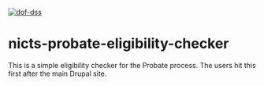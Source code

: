 [![dof-dss](https://circleci.com/gh/dof-dss/nicts-probate-eligibility-checker.svg?style=svg&circle-token=65bd91969b3a6cb1b6e37eb596224aa2ffddacf9)](https://app.circleci.com/pipelines/github/dof-dss/nicts-probate-eligibility-checker)

# nicts-probate-eligibility-checker

This is a simple eligibility checker for the Probate process. The users hit this first after the main Drupal site.
